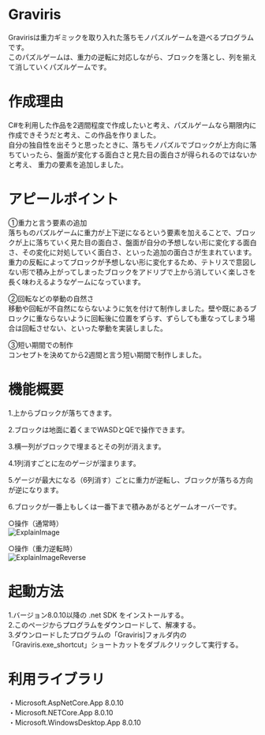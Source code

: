 # Graviris

Gravirisは重力ギミックを取り入れた落ちモノパズルゲームを遊べるプログラムです。  
このパズルゲームは、重力の逆転に対応しながら、ブロックを落とし、列を揃えて消していくパズルゲームです。  

# 作成理由

C#を利用した作品を2週間程度で作成したいと考え、パズルゲームなら期限内に作成できそうだと考え、この作品を作りました。  
自分の独自性を出そうと思ったときに、落ちモノパズルでブロックが上方向に落ちていったら、盤面が変化する面白さと見た目の面白さが得られるのではないかと考え、
重力の要素を追加しました。

# アピールポイント

①重力と言う要素の追加  
落ちものパズルゲームに重力が上下逆になるという要素を加えることで、ブロックが上に落ちていく見た目の面白さ、盤面が自分の予想しない形に変化する面白さ、その変化に対処していく面白さ、といった追加の面白さが生まれています。  
重力の反転によってブロックが予想しない形に変化するため、テトリスで意図しない形で積み上がってしまったブロックをアドリブで上から消していく楽しさを長く味わえるようなゲームになっています。  

②回転などの挙動の自然さ  
移動や回転が不自然にならないように気を付けて制作しました。壁や既にあるブロックに重ならないように回転後に位置をずらす、ずらしても重なってしまう場合は回転させない、といった挙動を実装しました。  

③短い期間での制作  
コンセプトを決めてから2週間と言う短い期間で制作しました。  

# 機能概要

1.上からブロックが落ちてきます。  
  
2.ブロックは地面に着くまでWASDとQEで操作できます。  
  
3.横一列がブロックで埋まるとその列が消えます。  
  
4.1列消すごとに左のゲージが溜まります。  
  
5.ゲージが最大になる（6列消す）ごとに重力が逆転し、ブロックが落ちる方向が逆になります。  
  
6.ブロックが一番上もしくは一番下まで積みあがるとゲームオーバーです。  
  
○操作（通常時）  
![ExplainImage](https://github.com/user-attachments/assets/72d35686-466f-46db-9003-13dc41dc282e)

○操作（重力逆転時）  
![ExplainImageReverse](https://github.com/user-attachments/assets/d276bc1b-4d57-4957-9e8c-c048cfa53b40)

# 起動方法
1.バージョン8.0.10以降の .net SDK をインストールする。  
2.このページからプログラムをダウンロードして、解凍する。   
3.ダウンロードしたプログラムの「Graviris]フォルダ内の「Graviris.exe_shortcut」ショートカットをダブルクリックして実行する。

# 利用ライブラリ  
・Microsoft.AspNetCore.App  8.0.10        
・Microsoft.NETCore.App  8.0.10  
・Microsoft.WindowsDesktop.App  8.0.10  
